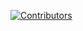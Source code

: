 [![Contributors](https://contrib.rocks/image?repo=aryoksss/rule911&max=10)](https://github.com/aryoksss/rule911/graphs/contributors)
